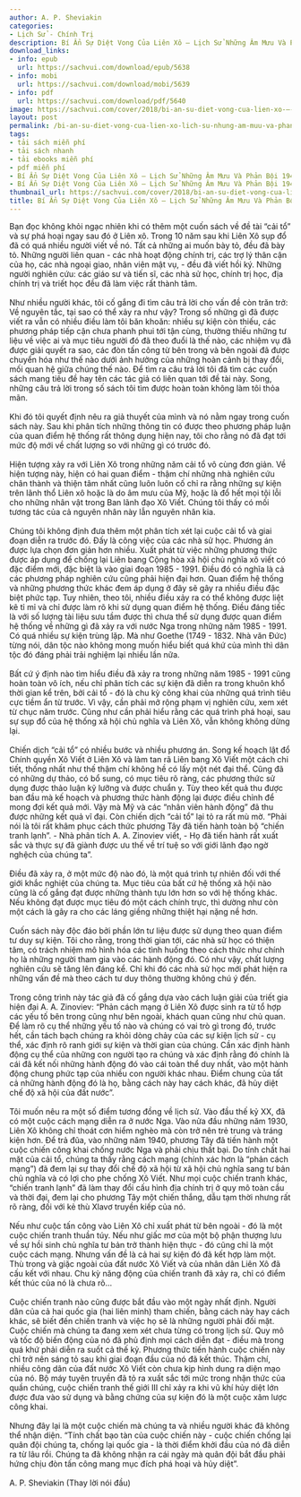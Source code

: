 ```yaml
---
author: A. P. Sheviakin
categories:
- Lịch Sử - Chính Trị
description: Bí Ẩn Sự Diệt Vong Của Liên Xô – Lịch Sử Những Âm Mưu Và Phản Bội 1945-1991
download_links:
- info: epub
  url: https://sachvui.com/download/epub/5638
- info: mobi
  url: https://sachvui.com/download/mobi/5639
- info: pdf
  url: https://sachvui.com/download/pdf/5640
image: https://sachvui.com/cover/2018/bi-an-su-diet-vong-cua-lien-xo-–-lich-su-nhung-am-muu-va-phan-boi-1945-1991.jpg
layout: post
permalink: /bi-an-su-diet-vong-cua-lien-xo-lich-su-nhung-am-muu-va-phan-boi-1945-1991.html
tags:
- tải sách miễn phí
- tải sách nhanh
- tải ebooks miễn phí
- pdf miễn phí
- Bí Ẩn Sự Diệt Vong Của Liên Xô – Lịch Sử Những Âm Mưu Và Phản Bội 1945-1991 ebook
- Bí Ẩn Sự Diệt Vong Của Liên Xô – Lịch Sử Những Âm Mưu Và Phản Bội 1945-1991 pdf
thumbnail_url: https://sachvui.com/cover/2018/bi-an-su-diet-vong-cua-lien-xo-–-lich-su-nhung-am-muu-va-phan-boi-1945-1991.jpg
title: Bí Ẩn Sự Diệt Vong Của Liên Xô – Lịch Sử Những Âm Mưu Và Phản Bội 1945-1991
---
```


 <div class="item-desc text-justify"> <p>Bạn đọc không khỏi ngạc nhiên khi có thêm một cuốn sách về đề tài “cải tổ” và sự phá hoại ngay sau đó ở Liên xô. Trong 10 năm sau khi Liên Xô sụp đổ đã có quá nhiều người viết về nó. Tất cả những ai muốn bày tỏ, đều đã bày tỏ. Những người liên quan - các nhà hoạt động chính trị, các trợ lý thân cận của họ, các nhà ngoại giao, nhân viên mật vụ, - đều đã viết hồi ký. Những người nghiên cứu: các giáo sư và tiến sĩ, các nhà sử học, chính trị học, địa chính trị và triết học đều đã làm việc rất thành tâm.<br><br>Như nhiều người khác, tôi cố gắng đi tìm câu trả lời cho vấn đề còn trăn trở: Về nguyên tắc, tại sao có thể xảy ra như vậy? Trong số những gì đã được viết ra vẫn có nhiều điều làm tôi băn khoăn: nhiều sự kiện còn thiếu, các phương pháp tiếp cận chưa phanh phui tới tận cùng, thường thiếu những tư liệu về việc ai và mục tiêu người đó đã theo đuổi là thế nào, các nhiệm vụ đã được giải quyết ra sao, các đòn tấn công từ bên trong và bên ngoài đã được chuyển hóa như thế nào dưới ảnh hưởng của những hoàn cảnh bị thay đổi, mối quan hệ giữa chúng thế nào. Để tìm ra câu trả lời tôi đã tìm các cuốn sách mang tiêu đề hay tên các tác giả có liên quan tới đề tài này. Song, những câu trả lời trong số sách tôi tìm được hoàn toàn không làm tôi thỏa mãn.<br><br>Khi đó tôi quyết định nêu ra giả thuyết của mình và nó nằm ngay trong cuốn sách này. Sau khi phân tích những thông tin có được theo phương pháp luận của quan điểm hệ thống rất thông dụng hiện nay, tôi cho rằng nó đã đạt tới mức độ mới về chất lượng so với những gì có trước đó.<br><br>Hiện tượng xảy ra với Liên Xô trong những năm cải tổ vô cùng đơn giản. Về hiện tượng này, hiện có hai quan điểm - thậm chí những nhà nghiên cứu chân thành và thiện tâm nhất cũng luôn luôn cố chỉ ra rằng những sự kiện trên lãnh thổ Liên xô hoặc là do âm mưu của Mỹ, hoặc là đổ hết mọi tội lỗi cho những nhân vật trong Ban lãnh đạo Xô Viết. Chúng tôi thấy có mối tương tác của cả nguyên nhân này lẫn nguyên nhân kia.<br><br>Chúng tôi không định đưa thêm một phân tích xét lại cuộc cải tổ và giai đoạn diễn ra trước đó. Đấy là công việc của các nhà sử học. Phương án được lựa chọn đơn giản hơn nhiều. Xuất phát từ việc những phương thức được áp dụng để chống lại Liên bang Cộng hòa xã hội chủ nghĩa xô viết có đặc điểm mới, đặc biệt là vào giai đoạn 1985 - 1991. Điều đó có nghĩa là cả các phương pháp nghiên cứu cũng phải hiện đại hơn. Quan điểm hệ thống và những phương thức khác đem áp dụng ở đây sẽ gây ra nhiều điều đặc biệt phức tạp. Tuy nhiên, theo tôi, nhiều điều xảy ra có thể không được liệt kê tỉ mỉ và chỉ được làm rõ khi sử dụng quan điểm hệ thống. Điều đáng tiếc là với số lượng tài liệu sưu tầm được thì chưa thể sử dụng được quan điểm hệ thống về những gì đã xảy ra với nước Nga trong những năm 1985 - 1991. Có quá nhiều sự kiện trùng lặp. Mà như Goethe (1749 - 1832. Nhà văn Đức) từng nói, dân tộc nào không mong muốn hiểu biết quá khứ của mình thì dân tộc đó đáng phải trải nghiệm lại nhiều lần nữa.<br><br>Bất cứ ý định nào tìm hiểu điều đã xảy ra trong những năm 1985 - 1991 cũng hoàn toàn vô ích, nếu chỉ phân tích các sự kiện đã diễn ra trong khuôn khổ thời gian kể trên, bởi cải tổ - đó là chu kỳ công khai của những quá trình tiêu cực tiềm ẩn từ trước. Vì vậy, cần phải mở rộng phạm vị nghiên cứu, xem xét từ chục năm trước. Cũng như cần phải hiểu rằng các quá trình phá hoại, sau sự sụp đổ của hệ thống xã hội chủ nghĩa và Liên Xô, vẫn không không dừng lại.<br><br>Chiến dịch “cải tổ” có nhiều bước và nhiều phương án. Song kế hoạch lật đổ Chính quyền Xô Viết ở Liên Xô và làm tan rã Liên bang Xô Viết một cách chi tiết, thống nhất như thế thậm chí không hề có lấy một nét đại thể. Cũng đã có những dự thảo, có bổ sung, có mục tiêu rõ ràng, các phương thức sử dụng được thảo luận kỹ lưỡng và được chuẩn y. Tùy theo kết quả thu được ban đầu mà kế hoạch và phương thức hành động lại được điều chỉnh để mong đợi kết quả mới. Vậy mà Mỹ và các “nhân viên hành động” đã thu được những kết quả vĩ đại. Còn chiến dịch “cải tổ” lại tỏ ra rất mù mờ. “Phải nói là tôi rất khâm phục cách thức phương Tây đã tiến hành toàn bộ “chiến tranh lạnh”. - Nhà phân tích A. A. Zinoviev viết, - Họ đã tiến hành rất xuất sắc và thực sự đã giành được ưu thế về trí tuệ so với giới lãnh đạo ngờ nghệch của chúng ta”.<br><br>Điều đã xảy ra, ở một mức độ nào đó, là một quá trình tự nhiên đối với thế giới khắc nghiệt của chúng ta. Mục tiêu của bất cứ hệ thống xã hội nào cũng là cố gắng đạt được những thành tựu lớn hơn so với hệ thống khác. Nếu không đạt được mục tiêu đó một cách chính trực, thì dường như còn một cách là gây ra cho các láng giềng những thiệt hại nặng nề hơn.<br><br>Cuốn sách này độc đáo bởi phần lớn tư liệu được sử dụng theo quan điểm tư duy sự kiện. Tôi cho rằng, trong thời gian tới, các nhà sử học có thiện tâm, có trách nhiệm mô hình hóa các tình huống theo cách thức như chính họ là những người tham gia vào các hành động đó. Có như vậy, chất lượng nghiên cứu sẽ tăng lên đáng kể. Chỉ khi đó các nhà sử học mới phát hiện ra những vấn đề mà theo cách tư duy thông thường không chú ý đến.<br><br>Trong công trình này tác giả đã cố gắng dựa vào cách luận giải của triết gia hiện đại A. A. Zinoviev: “Phản cách mạng ở Liên Xô được sinh ra từ tổ hợp các yếu tố bên trong cũng như bên ngoài, khách quan cũng như chủ quan. Để làm rõ cụ thể những yếu tố nào và chúng có vai trò gì trong đó, trước hết, cần tách bạch chúng ra khỏi dòng chảy của các sự kiện lịch sử - cụ thể, xác định rõ ranh giới sự kiện và thời gian của chúng. Cần xác định hành động cụ thể của những con người tạo ra chúng và xác định rằng đó chính là cái đã kết nối những hành động đó vào cái toàn thể duy nhất, vào một hành động chung phức tạp của nhiều con người khác nhau. Điểm chung của tất cả những hành động đó là họ, bằng cách này hay cách khác, đã hủy diệt chế độ xã hội của đất nước”.<br><br>Tôi muốn nêu ra một số điểm tương đồng về lịch sử. Vào đầu thế kỷ XX, đã có một cuộc cách mạng diễn ra ở nước Nga. Vào nửa đầu những năm 1930, Liên Xô không chỉ thoát cơn hiểm nghèo mà còn trở nên trẻ trung và tráng kiện hơn. Để trả đũa, vào những năm 1940, phương Tây đã tiến hành một cuộc chiến công khai chống nước Nga và phải chịu thất bại. Do tính chất hai mặt của cải tổ, chúng ta thấy rằng cách mạng (chính xác hơn là “phản cách mạng”) đã đem lại sự thay đổi chế độ xã hội từ xã hội chủ nghĩa sang tư bản chủ nghĩa và có lợi cho phe chống Xô Viết. Như mọi cuộc chiến tranh khác, “chiến tranh lạnh” đã làm thay đổi cấu hình địa chính trị ở quy mô toàn cầu và thời đại, đem lại cho phương Tây một chiến thắng, dẫu tạm thời nhưng rất rõ ràng, đối với kẻ thù Xlavơ truyền kiếp của nó.<br><br>Nếu như cuộc tấn công vào Liên Xô chỉ xuất phát từ bên ngoài - đó là một cuộc chiến tranh thuần túy. Nếu như giấc mơ của một bộ phận thượng lưu về sự hồi sinh chủ nghĩa tư bản trở thành hiện thực - đó cũng chỉ là một cuộc cách mạng. Nhưng vấn đề là cả hai sự kiện đó đã kết hợp làm một. Thù trong và giặc ngoài của đất nước Xô Viết và của nhân dân Liên Xô đã cấu kết với nhau. Chu kỳ năng động của chiến tranh đã xảy ra, chỉ có điểm kết thúc của nó là chưa rõ...<br><br>Cuộc chiến tranh nào cũng được bắt đầu vào một ngày nhất định. Người dân của cả hai quốc gia (hai liên minh) tham chiến, bằng cách này hay cách khác, sẽ biết đến chiến tranh và việc họ sẽ là những người phải đối mặt. Cuộc chiến mà chúng ta đang xem xét chưa từng có trong lịch sử. Quy mô và tốc độ biến động của nó đã phủ định mọi cách diễn đạt - điều mà trong quá khứ phải diễn ra suốt cả thế kỷ. Phương thức tiến hành cuộc chiến này chỉ trở nên sáng tỏ sau khi giai đoạn đầu của nó đã kết thúc. Thậm chí, nhiều công dân của đất nước Xô Viết còn chưa kịp hình dung ra diện mạo của nó. Bộ máy tuyên truyền đã tỏ ra xuất sắc tới mức trong nhận thức của quần chúng, cuộc chiến tranh thế giới III chỉ xảy ra khi vũ khí hủy diệt lớn được đưa vào sử dụng và bằng chứng của sự kiện đó là một cuộc xâm lược công khai.<br><br>Nhưng đây lại là một cuộc chiến mà chúng ta và nhiều người khác đã không thể nhận diện. “Tính chất bạo tàn của cuộc chiến này - cuộc chiến chống lại quân đội chúng ta, chống lại quốc gia - là thời điểm khởi đầu của nó đã diễn ra từ lâu rồi. Chúng ta đã không nhận ra cái ngày mà quân đội bắt đầu phải hứng chịu đòn tấn công mang mục đích phá hoại và hủy diệt”.<br><br>A. P. Sheviakin (Thay lời nói đầu)</p> </div>